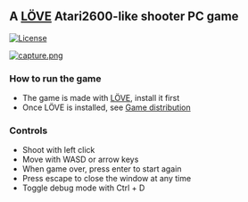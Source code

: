 ## A [LÖVE](https://love2d.org/) Atari2600-like shooter PC game

[![License](http://img.shields.io/:license-MIT-blue.svg)](https://github.com/tavuntu/atari-love2d-demo/blob/master/LICENSE.md)

[![capture.png](https://i.postimg.cc/Gmkz3fxm/capture.png)](https://postimg.cc/nXhq00Wy)

### How to run the game

* The game is made with [LÖVE](https://love2d.org/), install it first
* Once LÖVE is installed, see [Game distribution](https://love2d.org/wiki/Game_Distribution)

### Controls

* Shoot with left click
* Move with WASD or arrow keys
* When game over, press enter to start again
* Press escape to close the window at any time
* Toggle debug mode with Ctrl + D